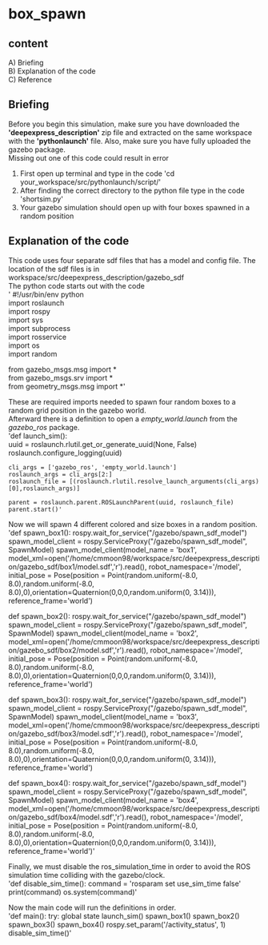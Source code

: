 # box_spawn   
## content   
A) Briefing   
B) Explanation of the code   
C) Reference   
## Briefing    
Before you begin this simulation, make sure you have downloaded the **'deepexpress_description'** zip file and extracted on the same workspace with the **'pythonlaunch'** file. Also, make sure you have fully uploaded the gazebo package.    
Missing out one of this code could result in error   
   
1. First open up terminal and type in the code   'cd your_workspace/src/pythonlaunch/script/'   
2. After finding the correct directory to the python file type in the code 'shortsim.py'   
3. Your gazebo simulation should open up with four boxes spawned in a random position   

## Explanation of the code   
This code uses four separate sdf files that has a model and config file. The location of the sdf files is in workspace/src/deepexpress_description/gazebo_sdf   
The python code starts out with the code   
' #!/usr/bin/env python   
import roslaunch   
import rospy   
import sys   
import subprocess    
import rosservice   
import os   
import random   
   
from gazebo_msgs.msg import *   
from gazebo_msgs.srv import *   
from geometry_msgs.msg import *'   

These are required imports needed to spawn four random boxes to a random grid position in the gazebo world.   
Afterward there is a definition to open a *empty_world.launch* from the *gazebo_ros* package.   
'def launch_sim():   
    uuid = roslaunch.rlutil.get_or_generate_uuid(None, False)   
    roslaunch.configure_logging(uuid)   
   
    cli_args = ['gazebo_ros', 'empty_world.launch']   
    roslaunch_args = cli_args[2:]   
    roslaunch_file = [(roslaunch.rlutil.resolve_launch_arguments(cli_args)[0],roslaunch_args)]   
   
    parent = roslaunch.parent.ROSLaunchParent(uuid, roslaunch_file)   
    parent.start()'   
    
 Now we will spawn 4 different colored and size boxes in a random position.   
 'def spawn_box1():
    rospy.wait_for_service("/gazebo/spawn_sdf_model")
    spawn_model_client = rospy.ServiceProxy("/gazebo/spawn_sdf_model", SpawnModel)
    spawn_model_client(model_name = 'box1', model_xml=open('/home/cmmoon98/workspace/src/deepexpress_description/gazebo_sdf/box1/model.sdf','r').read(),
                        robot_namespace='/model',  initial_pose = Pose(position = Point(random.uniform(-8.0, 8.0),random.uniform(-8.0, 8.0),0),orientation=Quaternion(0,0,0,random.uniform(0, 3.14))), reference_frame='world')


def spawn_box2():
    rospy.wait_for_service("/gazebo/spawn_sdf_model")
    spawn_model_client = rospy.ServiceProxy("/gazebo/spawn_sdf_model", SpawnModel)
    spawn_model_client(model_name = 'box2', model_xml=open('/home/cmmoon98/workspace/src/deepexpress_description/gazebo_sdf/box2/model.sdf','r').read(),
                        robot_namespace='/model',  initial_pose = Pose(position = Point(random.uniform(-8.0, 8.0),random.uniform(-8.0, 8.0),0),orientation=Quaternion(0,0,0,random.uniform(0, 3.14))), reference_frame='world')

def spawn_box3():
    rospy.wait_for_service("/gazebo/spawn_sdf_model")
    spawn_model_client = rospy.ServiceProxy("/gazebo/spawn_sdf_model", SpawnModel)
    spawn_model_client(model_name = 'box3', model_xml=open('/home/cmmoon98/workspace/src/deepexpress_description/gazebo_sdf/box3/model.sdf','r').read(),
                        robot_namespace='/model',  initial_pose = Pose(position = Point(random.uniform(-8.0, 8.0),random.uniform(-8.0, 8.0),0),orientation=Quaternion(0,0,0,random.uniform(0, 3.14))), reference_frame='world')

def spawn_box4():
    rospy.wait_for_service("/gazebo/spawn_sdf_model")
    spawn_model_client = rospy.ServiceProxy("/gazebo/spawn_sdf_model", SpawnModel)
    spawn_model_client(model_name = 'box4', model_xml=open('/home/cmmoon98/workspace/src/deepexpress_description/gazebo_sdf/box4/model.sdf','r').read(),
                        robot_namespace='/model',  initial_pose = Pose(position = Point(random.uniform(-8.0, 8.0),random.uniform(-8.0, 8.0),0),orientation=Quaternion(0,0,0,random.uniform(0, 3.14))), reference_frame='world')'   
                        
Finally, we must disable the ros_simulation_time in order to avoid the ROS simulation time colliding with the gazebo/clock.   
'def disable_sim_time():
        command = 'rosparam set use_sim_time false'
        print(command)
        os.system(command)'   
        
   
Now the main code will run the definitions in order.   
'def main():
    try:
        global state
        launch_sim()
        spawn_box1()
        spawn_box2()
        spawn_box3()
        spawn_box4()
        rospy.set_param('/activity_status', 1)
        disable_sim_time()'   
